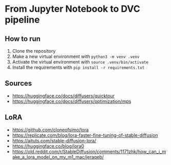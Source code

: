 # From Jupyter Notebook to DVC pipeline

## How to run

1. Clone the repository
2. Make a new virtual environment with `python3 -m venv .venv`
3. Activate the virtual environment with `source .venv/bin/activate`
4. Install the requirements with `pip install -r requirements.txt`

## Sources
- https://huggingface.co/docs/diffusers/quicktour
- https://huggingface.co/docs/diffusers/optimization/mps


## LoRA
- https://github.com/cloneofsimo/lora
- https://replicate.com/blog/lora-faster-fine-tuning-of-stable-diffusion
- https://aituts.com/stable-diffusion-lora/
- https://huggingface.co/blog/lora0
- https://old.reddit.com/r/StableDiffusion/comments/1171zhk/how_can_i_make_a_lora_model_on_my_m1_mac/jeraqeb/